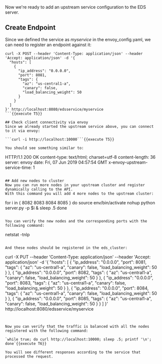 Now we're ready to add an upstream service configuration to the EDS server.

## Create Endpoint
Since we defined the service as *myservice* in the envoy_config.yaml, we can need to register an endpoint against it:

```
curl -X POST --header 'Content-Type: application/json' --header 'Accept: application/json' -d '{
  "hosts": [
    {
      "ip_address": "0.0.0.0",
      "port": 8081,
      "tags": {
        "az": "us-central1-a",
        "canary": false,
        "load_balancing_weight": 50
      }
    }
  ]
}' http://localhost:8080/edsservice/myservice
```{{execute T5}}

## Check client connectivity via envoy
Since we already started the upstream service above, you can connect to it via envoy:

```curl -i http://localhost:10000```{{execute T5}}

You should see something similar to:

```
HTTP/1.1 200 OK
content-type: text/html; charset=utf-8
content-length: 36
server: envoy
date: Fri, 07 Jun 2019 04:57:54 GMT
x-envoy-upstream-service-time: 1
```

## Add new nodes to cluster
Now you can run more nodes in your upstream cluster and register dynamically calling to the API.
With this command you will add 4 more nodes to the upstream cluster:

```
for i in { 8082 8083 8084 8085 }
  do
      source env/bin/activate
      nohup python server.py -p $i &
      sleep .5
done
```{{execute T5}}

You can verify the new nodes and the corresponding ports with the following command:

```
netstat -tnlp
```{{execute T5}}

And these nodes should be registered in the eds_cluster:

```
curl -X PUT --header 'Content-Type: application/json' --header 'Accept: application/json' -d '{
    "hosts": [
        {
        "ip_address": "0.0.0.0",
        "port": 8081,
        "tags": {
            "az": "us-central1-a",
            "canary": false,
            "load_balancing_weight": 50
        }
        },
        {
        "ip_address": "0.0.0.0",
        "port": 8082,
        "tags": {
            "az": "us-central1-a",
            "canary": false,
            "load_balancing_weight": 50
        }
        },
        {
        "ip_address": "0.0.0.0",
        "port": 8083,
        "tags": {
            "az": "us-central1-a",
            "canary": false,
            "load_balancing_weight": 50
        }
        },
        {
        "ip_address": "0.0.0.0",
        "port": 8084,
        "tags": {
            "az": "us-central1-a",
            "canary": false,
            "load_balancing_weight": 50
        }
        },
        {
        "ip_address": "0.0.0.0",
        "port": 8085,
        "tags": {
            "az": "us-central1-a",
            "canary": false,
            "load_balancing_weight": 50
        }
        }
    ]
    }' http://localhost:8080/edsservice/myservice
```{{execute T5}}


Now you can verify that the traffic is balanced with all the nodes registered with the following command:

`while true; do curl http://localhost:10000; sleep .5; printf '\n'; done`{{execute T6}}

You will see different responses according to the service that processed the request.